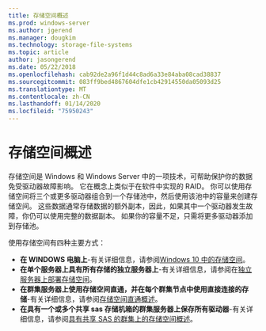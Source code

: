 ```yaml
---
title: 存储空间概述
ms.prod: windows-server
ms.author: jgerend
ms.manager: dougkim
ms.technology: storage-file-systems
ms.topic: article
author: jasongerend
ms.date: 05/22/2018
ms.openlocfilehash: cab92de2a96f1d44c8ad6a33e84aba08cad38837
ms.sourcegitcommit: 083ff9bed4867604dfe1cb42914550da05093d25
ms.translationtype: MT
ms.contentlocale: zh-CN
ms.lasthandoff: 01/14/2020
ms.locfileid: "75950243"
---
```

# <a name="storage-spaces-overview"></a>存储空间概述

存储空间是 Windows 和 Windows Server 中的一项技术，可帮助保护你的数据免受驱动器故障影响。 它在概念上类似于在软件中实现的 RAID。 你可以使用存储空间将三个或更多驱动器组合到一个存储池中，然后使用该池中的容量来创建存储空间。 这些数据通常存储数据的额外副本，因此，如果其中一个驱动器发生故障，你仍可以使用完整的数据副本。 如果你的容量不足，只需将更多驱动器添加到存储池。

使用存储空间有四种主要方式：

- **在 WINDOWS 电脑上**-有关详细信息，请参阅[Windows 10 中的存储空间](https://windows.microsoft.com/windows-10/storage-spaces-windows-10)。
- **在单个服务器上具有所有存储的独立服务器上**-有关详细信息，请参阅在[独立服务器上部署存储空间](deploy-standalone-storage-spaces.md)。
- **在群集服务器上使用存储空间直通，并在每个群集节点中使用直接连接的存储**-有关详细信息，请参阅[存储空间直通概述](storage-spaces-direct-overview.md)。
- **在具有一个或多个共享 sas 存储机箱的群集服务器上保存所有驱动器**-有关详细信息，请参阅[具有共享 SAS 的群集上的存储空间概述](https://docs.microsoft.com/previous-versions/windows/it-pro/windows-server-2012-R2-and-2012/hh831739(v%3dws.11))。

